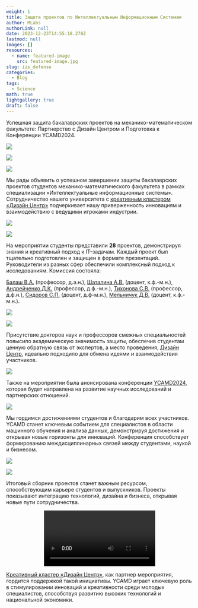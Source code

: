```yaml
---
weight: 1
title: Защита проектов по Интеллектуальным Информационным Системам
author: MLabs
authorLink: null
date: 2023-12-23T14:55:18.278Z
lastmod: null
images: []
resources:
  - name: featured-image
    src: featured-image.jpg
slug: iis_defense
categories:
  - Blog
tags:
  - Science
math: true
lightgallery: true
draft: false
---
```


Успешная защита бакалаврских проектов на механико-математическом факультете: Партнерство с Дизайн Центром и Подготовка к Конференции YCAMD2024.

<!--more-->

![](img/DSC_5286.jpg " ")

![](img/DSC_5340.jpg " ")

![](img/DSC_5320.jpg " ")

Мы рады объявить о успешном завершении защиты бакалаврских проектов студентов механико-математического факультета в рамках специализации «Интеллектуальные информационные системы». Сотрудничество нашего университета с [креативным кластером «Дизайн Центр»](https://designcenter.me/) подчеркивает нашу приверженность инновациям и взаимодействию с ведущими игроками индустрии.

![](img/ИИС_защиты_images_Page1.jpg " ")

![](img/ИИС_защиты_images_Page2.jpg " ")

На мероприятии студенты представили **28** проектов, демонстрируя знания и креативный подход к IT-задачам. Каждый проект был тщательно подготовлен и защищен в формате презентаций. Руководители из разных сфер обеспечили комплексный подход к исследованиям. Комиссия состояла:

[Балаш В.А.](https://www.sgu.ru/person/balash-vladimir-alekseevich) (профессор, д.э.н.), 
[Шаталина А.В.](https://www.sgu.ru/person/shatalina-anna-vasilevna) (доцент, к.ф.-м.н.), 
[Андрейченко Д.К.](https://www.sgu.ru/person/andreychenko-dmitriy-konstantinovich) (профессор, д.ф.-м.н.), 
[Тихонова С.В.](https://www.sgu.ru/person/tihonova-sofya-vladimirovna) (профессор, д.ф.н.), 
[Сидоров С.П.](https://www.sgu.ru/person/sidorov-sergey-petrovich) (доцент, д.ф-м.н.), 
[Мельничук Д.В.](https://www.sgu.ru/person/melnichuk-dmitriy-vadimovich) (доцент, к.ф.-м.н.).

![](img/DSC_5262.jpg " ")

![](img/DSC_5295.jpg " ")

Присутствие докторов наук и профессоров смежных специальностей повысило академическую значимость защиты, обеспечив студентам ценную обратную связь от экспертов, а место проведения, [Дизайн Центр](https://designcenter.me/), идеально подходило для обмена идеями и взаимодействия участников.

![](img/DSC_5901.jpg " ")

Также на мероприятии была анонсирована конференции [YCAMD2024](https://t.me/youthscience), которая будет направлена на развитие научных исследований и партнерских отношений. 

![](img/DSC_5866.jpg " ")

Мы гордимся достижениями студентов и благодарим всех участников. YCAMD станет ключевым событием для специалистов в области машинного обучения и анализа данных, демонстрируя достижения и открывая новые горизонты для инноваций. Конференция способствует формированию междисциплинарных связей между студентами, наукой и бизнесом.

![](img/DSC_5912.jpg " ")

![](img/DSC_5917.jpg " ")

Итоговый сборник проектов станет важным ресурсом, способствующим карьере студентов и выпускников. Проекты показывают интеграцию технологий, дизайна и бизнеса, открывая новые пути сотрудничества.

<div style="text-align: center;">
	<video style="max-width: 100%; height: auto;" controls loop>
        <source src="https://mlabs.space/blog/iis_defense/video/video_2024-05-30_17-24-33.mp4" type="video/mp4">
    </video>
</div>

[Креативный кластер «Дизайн Центр»](https://designcenter.me/), как партнер мероприятия, гордится поддержкой такой инициативы. YCAMD играет ключевую роль в стимулировании инноваций и креативности среди молодых специалистов, способствуя развитию высоких технологий и национальной экономики. 